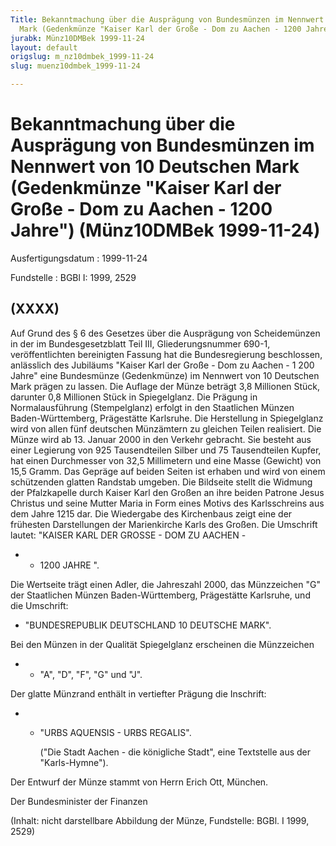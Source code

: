 ```yaml
---
Title: Bekanntmachung über die Ausprägung von Bundesmünzen im Nennwert von 10 Deutschen
  Mark (Gedenkmünze "Kaiser Karl der Große - Dom zu Aachen - 1200 Jahre")
jurabk: Münz10DMBek 1999-11-24
layout: default
origslug: m_nz10dmbek_1999-11-24
slug: muenz10dmbek_1999-11-24

---
```


# Bekanntmachung über die Ausprägung von Bundesmünzen im Nennwert von 10 Deutschen Mark (Gedenkmünze "Kaiser Karl der Große - Dom zu Aachen - 1200 Jahre") (Münz10DMBek 1999-11-24)

Ausfertigungsdatum
:   1999-11-24

Fundstelle
:   BGBl I: 1999, 2529

## (XXXX)

Auf Grund des § 6 des Gesetzes über die Ausprägung von Scheidemünzen
in der im Bundesgesetzblatt Teil III, Gliederungsnummer 690-1,
veröffentlichten bereinigten Fassung hat die Bundesregierung
beschlossen, anlässlich des Jubiläums "Kaiser Karl der Große - Dom zu
Aachen - 1 200 Jahre" eine Bundesmünze (Gedenkmünze) im Nennwert von
10 Deutschen Mark prägen zu lassen.
Die Auflage der Münze beträgt 3,8 Millionen Stück, darunter 0,8
Millionen Stück in Spiegelglanz. Die Prägung in Normalausführung
(Stempelglanz) erfolgt in den Staatlichen Münzen Baden-Württemberg,
Prägestätte Karlsruhe. Die Herstellung in Spiegelglanz wird von allen
fünf deutschen Münzämtern zu gleichen Teilen realisiert.
Die Münze wird ab 13. Januar 2000 in den Verkehr gebracht. Sie besteht
aus einer Legierung von 925 Tausendteilen Silber und 75 Tausendteilen
Kupfer, hat einen Durchmesser von 32,5 Millimetern und eine Masse
(Gewicht) von 15,5 Gramm. Das Gepräge auf beiden Seiten ist erhaben
und wird von einem schützenden glatten Randstab umgeben.
Die Bildseite stellt die Widmung der Pfalzkapelle durch Kaiser Karl
den Großen an ihre beiden Patrone Jesus Christus und seine Mutter
Maria in Form eines Motivs des Karlsschreins aus dem Jahre 1215 dar.
Die Wiedergabe des Kirchenbaus zeigt eine der frühesten Darstellungen
der Marienkirche Karls des Großen. Die Umschrift lautet:
"KAISER KARL DER GROSSE - DOM ZU AACHEN -

*
    *   1200 JAHRE ".






Die Wertseite trägt einen Adler, die Jahreszahl 2000, das Münzzeichen
"G" der Staatlichen Münzen Baden-Württemberg, Prägestätte Karlsruhe,
und die Umschrift:

*
    "BUNDESREPUBLIK DEUTSCHLAND 10 DEUTSCHE MARK".






Bei den Münzen in der Qualität Spiegelglanz erscheinen die Münzzeichen

*
    *   "A", "D", "F", "G" und "J".






Der glatte Münzrand enthält in vertiefter Prägung die Inschrift:

*
    *   "URBS AQUENSIS - URBS REGALIS".

        ("Die Stadt Aachen - die königliche Stadt", eine Textstelle aus der
        "Karls-Hymne").






Der Entwurf der Münze stammt von Herrn Erich Ott, München.

Der Bundesminister der Finanzen

(Inhalt: nicht darstellbare Abbildung der Münze,
Fundstelle: BGBl. I 1999, 2529)

